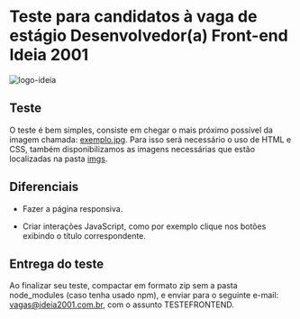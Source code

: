 # Teste para candidatos à vaga de estágio Desenvolvedor(a) Front-end Ideia 2001

![logo-ideia](https://user-images.githubusercontent.com/37415775/145830985-31161218-ce0f-4c05-9787-58e630e6b29b.png)

## Teste

O teste é bem simples, consiste em chegar o mais próximo possível da imagem chamada: [exemplo.jpg](https://raw.githubusercontent.com/ideia2001/teste-estagio-front-end/master/imagem.jpg).
Para isso será necessário o uso de HTML e CSS, também disponibilizamos as imagens necessárias que estão localizadas na pasta [imgs](https://github.com/ideia2001/teste-estagio-front-end/tree/master/imgs).

## Diferenciais

- Fazer a página responsiva.

- Criar interações JavaScript, como por exemplo clique nos botões exibindo o título correspondente.

## Entrega do teste

Ao finalizar seu teste, compactar em formato zip sem a pasta node_modules (caso tenha usado npm), e enviar para o seguinte e-mail: vagas@ideia2001.com.br, com o assunto TESTEFRONTEND.
